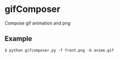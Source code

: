 # gifComposer

Compose gif animation and png

## Example

```
$ python gifcomposer.py -f front.png -b anime.gif
```

